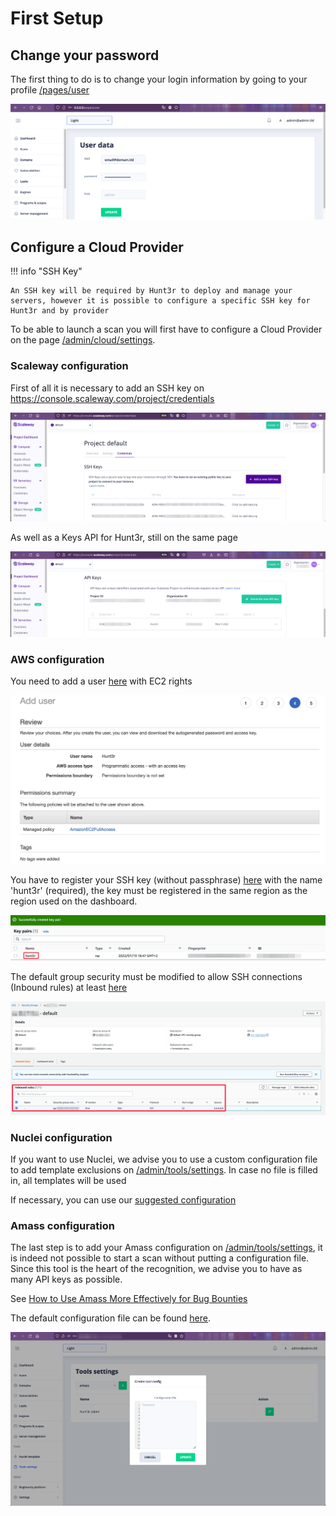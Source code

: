 # First Setup

## Change your password

The first thing to do is to change your login information by going to your profile [/pages/user](http://0.0.0.0/pages/user)

![](../assets/images/profile_update.png)

## Configure a Cloud Provider

!!! info "SSH Key"

    An SSH key will be required by Hunt3r to deploy and manage your servers, however it is possible to configure a specific SSH key for Hunt3r and by provider

To be able to launch a scan you will first have to configure a Cloud Provider on the page [/admin/cloud/settings](http://0.0.0.0/admin/cloud/settings).

### Scaleway configuration

First of all it is necessary to add an SSH key on https://console.scaleway.com/project/credentials

![](../assets/images/Scaleway_SSH_Configuration.png)

As well as a Keys API for Hunt3r, still on the same page

![](../assets/images/Scaleway_API_Keys_Configuration.png)

### AWS configuration

You need to add a user [here](https://console.aws.amazon.com/iamv2/home#/users) with EC2 rights

![](../assets/images/aws_new_user.png)

You have to register your SSH key (without passphrase) [here](https://eu-west-1.console.aws.amazon.com/ec2/v2/home?region=eu-west-1#KeyPairs:) with the name 'hunt3r' (required), the key must be registered in the same region as the region used on the dashboard.

![](../assets/images/aws_ssh_key.png)

The default group security must be modified to allow SSH connections (Inbound rules) at least [here](https://eu-west-1.console.aws.amazon.com/ec2/v2/home?region=eu-west-1#SecurityGroups:)

![](../assets/images/aws_inbound_rules.png)

### Nuclei configuration

If you want to use Nuclei, we advise you to use a custom configuration file to add template exclusions on [/admin/tools/settings](http://0.0.0.0/admin/tools/). In case no file is filled in, all templates will be used

If necessary, you can use our [suggested configuration](https://docs.hunt3r.ovh/assets/files/nuclei_config.yml)

### Amass configuration

The last step is to add your Amass configuration on [/admin/tools/settings](http://0.0.0.0/admin/tools/), it is indeed not possible to start a scan without putting a configuration file.
Since this tool is the heart of the recognition, we advise you to have as many API keys as possible.

See [How to Use Amass More Effectively for Bug Bounties](https://hakluke.medium.com/haklukes-guide-to-amass-how-to-use-amass-more-effectively-for-bug-bounties-7c37570b83f7)

The default configuration file can be found [here](https://github.com/OWASP/Amass/blob/master/examples/config.ini).

![](../assets/images/install_amass.png)